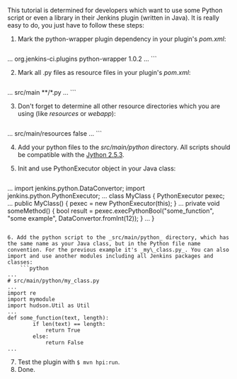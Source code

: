 This tutorial is determined for developers which want to use some Python script or even a library in their Jenkins plugin (written in Java). It is really easy to do, you just have to follow these steps:


1. Mark the python-wrapper plugin dependency in your plugin's _pom.xml_:
    ```xml
<dependencies>
...
      <dependency>  
        <groupId>org.jenkins-ci.plugins</groupId>
        <artifactId>python-wrapper</artifactId>
        <version>1.0.2</version>
      </dependency>
...
</dependencies>
```

2. Mark all .py files as resource files in your plugin's _pom.xml_:
    ```xml
<build>
...
      <resource>
        <directory>src/main</directory>
        <includes>
          <include>**/*.py</include>
        </includes>
      </resource>
...
</build>
```

3. Don't forget to determine all other resource directories which you are using (like _resources_ or _webapp_):
    ```xml
<build>
...
      <resource>
        <directory>src/main/resources</directory>
        <filtering>false</filtering>
      </resource>
...
</build>
```

4. Add your python files to the _src/main/python_ directory. All scripts should be compatible with the [Jython 2.5.3](http://www.jython.org/).

5. Init and use PythonExecutor object in your Java class:
    ```java
...
import jenkins.python.DataConvertor;
import jenkins.python.PythonExecutor;
...
class MyClass {
        PythonExecutor pexec;
        ...
        public MyClass() {
            pexec = new PythonExecutor(this);
        }
        ...
        private void someMethod() {
            bool result = pexec.execPythonBool("some_function", "some example", DataConvertor.fromInt(12));
        }
        ...
}
```

6. Add the python script to the _src/main/python_ directory, which has the same name as your Java class, but in the Python file name convention. For the previous example it's _my\_class.py_. You can also import and use another modules including all Jenkins packages and classes:
    ```python
...
# src/main/python/my_class.py
...
import re
import mymodule
import hudson.Util as Util
...
def some_function(text, length):
        if len(text) == length:
            return True
        else:
            return False
...
```

7. Test the plugin with `$ mvn hpi:run`.
8. Done.